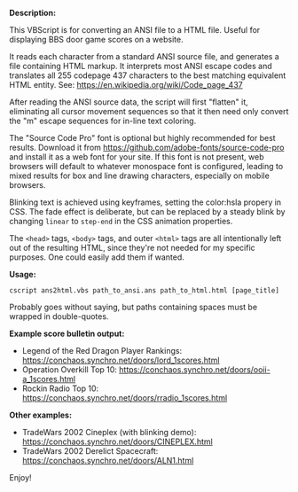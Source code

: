 **Description:**

  This VBScript is for converting an ANSI file to a HTML file.  Useful for
  displaying BBS door game scores on a website.

  It reads each character from a standard ANSI source file, and generates
  a file containing HTML markup.  It interprets most ANSI escape codes
  and translates all 255 codepage 437 characters to the best matching
  equivalent HTML entity.
  See: https://en.wikipedia.org/wiki/Code_page_437

  After reading the ANSI source data, the script will first "flatten" it,
  eliminating all cursor movement sequences so that it then need only convert 
  the "m" escape sequences for in-line text coloring.

  The "Source Code Pro" font is optional but highly recommended for best
  results. Download it from https://github.com/adobe-fonts/source-code-pro
  and install it as a web font for your site.  If this font is not present,
  web browsers will default to whatever monospace font is configured,
  leading to mixed results for box and line drawing characters,
  especially on mobile browsers.

  Blinking text is achieved using keyframes, setting the color:hsla propery
  in CSS. The fade effect is deliberate, but can be replaced by a steady 
  blink by changing `linear` to `step-end` in the CSS animation properties.

  The `<head>` tags, `<body>` tags, and outer `<html>` tags are all 
  intentionally left out of the resulting HTML, since they're not needed 
  for my specific purposes. One could easily add them if wanted.

**Usage:**

  `cscript ans2html.vbs path_to_ansi.ans path_to_html.html [page_title]`

Probably goes without saying, but paths containing spaces must be wrapped
in double-quotes.
  
**Example score bulletin output:**
  - Legend of the Red Dragon Player Rankings: https://conchaos.synchro.net/doors/lord_1scores.html
  - Operation Overkill Top 10: https://conchaos.synchro.net/doors/ooii-a_1scores.html
  - Rockin Radio Top 10: https://conchaos.synchro.net/doors/rradio_1scores.html

**Other examples:**
  - TradeWars 2002 Cineplex (with blinking demo): https://conchaos.synchro.net/doors/CINEPLEX.html
  - TradeWars 2002 Derelict Spacecraft: https://conchaos.synchro.net/doors/ALN1.html

Enjoy!
